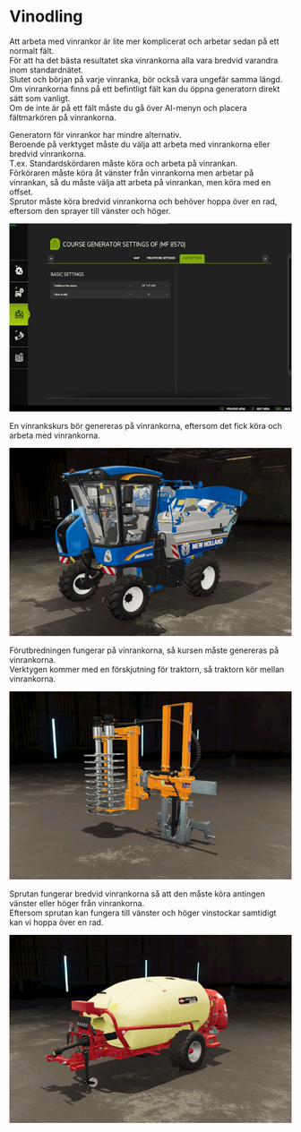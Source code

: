 # Vinodling

  
Att arbeta med vinrankor är lite mer komplicerat och arbetar sedan på ett normalt fält.  
För att ha det bästa resultatet ska vinrankorna alla vara bredvid varandra inom standardnätet.  
Slutet och början på varje vinranka, bör också vara ungefär samma längd.  
Om vinrankorna finns på ett befintligt fält kan du öppna generatorn direkt sätt som vanligt.  
Om de inte är på ett fält måste du gå över AI-menyn och placera fältmarkören på vinrankorna.  

  
Generatorn för vinrankor har mindre alternativ.  
Beroende på verktyget måste du välja att arbeta med vinrankorna eller bredvid vinrankorna.  
T.ex. Standardskördaren måste köra och arbeta på vinrankan.  
      Förköraren måste köra åt vänster från vinrankorna men arbetar på vinrankan, så du måste välja att arbeta på vinrankan, men köra med en offset.  
      Sprutor måste köra bredvid vinrankorna och behöver hoppa över en rad, eftersom den sprayer till vänster och höger.  

![Image](../assets/images/vineworkgen_0_0_765_510.png)

  
En vinrankskurs bör genereras på vinrankorna, eftersom det fick köra och arbeta med vinrankorna.  

![Image](../assets/images/vineworkharvest_0_0_765_510.png)

  
Förutbredningen fungerar på vinrankorna, så kursen måste genereras på vinrankorna.  
Verktygen kommer med en förskjutning för traktorn, så traktorn kör mellan vinrankorna.  

![Image](../assets/images/vineworkpruner_0_0_765_510.png)

  
Sprutan fungerar bredvid vinrankorna så att den måste köra antingen vänster eller höger från vinrankorna.  
Eftersom sprutan kan fungera till vänster och höger vinstockar samtidigt kan vi hoppa över en rad.  

![Image](../assets/images/vineworkspray_0_0_765_510.png)


